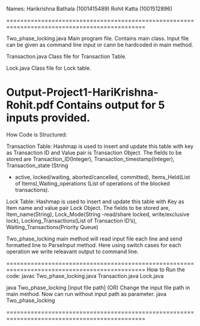 Names:
Harikrishna Bathala (1001415489)
Rohit Katta (1001512896)


==============================================================================================

Two_phase_locking.java
Main program file. Contains main class. Input file can be given as command line input 
or cann be hardcoded in main method.

Transaction.java
Class file for Transaction Table. 

Lock.java
Class file for Lock table.

Output-Project1-HariKrishna-Rohit.pdf
Contains output for 5 inputs provided.
==============================================================================================
How Code is Structured:

Transaction Table: Hashmap is used to insert and update this table with key as
Transaction ID and Value pair is Transaction Object. The fields to be stored are
Transaction_ID(Integer), Transaction_timestamp(Integer), Transaction_state (String
- active, locked/waiting, aborted/cancelled, committed), Items_Held(List of
Items),Waiting_operations (List of operations of the blocked transactions).

Lock Table: Hashmap is used to insert and update this table with Key as Item name
and value pair Lock Object. The fields to be stored are, Item_name(String),
Lock_Mode(String -read/share locked, write/exclusive lock),
Locking_Transactions(List of Transaction ID’s), Waiting_Transactions(Priority
Queue)

Two_phase_locking main method will read input file each line and send formatted line to ParseInput
method. Here using switch cases for each operation we write releavant output to command line.

==============================================================================================
How to Run the code:
javac Two_phase_locking.java Transaction.java Lock.java

java Two_phase_locking [input file path]
(OR)
Change the input file path in main method. Now can run without input path as parameter.
java Two_phase_locking

==============================================================================================
